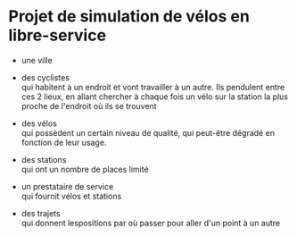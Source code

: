 # Projet de simulation de vélos en libre-service

- une ville   

- des cyclistes  
    qui habitent à un endroit et vont travailler à un autre.
    Ils pendulent entre ces 2 lieux, en allant chercher à chaque fois un vélo
    sur la station la plus proche de l'endroit où ils se trouvent

- des vélos  
    qui possèdent un certain niveau de qualité, qui peut-être dégradé en fonction 
    de leur usage.

- des stations  
    qui ont un nombre de places limité

-  un prestataire de service  
    qui fournit vélos et stations

- des trajets  
    qui donnent lespositions par où passer pour aller d'un point à un autre
